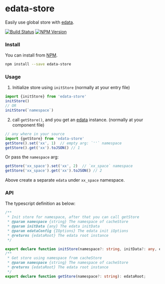 # edata-store

Easily use global store with [edata](https://www.npmjs.com/package/edata).

[![Build Status](https://travis-ci.org/futurist/edata-store.svg?branch=master)](https://travis-ci.org/futurist/edata-store)
[![NPM Version](https://img.shields.io/npm/v/edata-store.svg)](https://www.npmjs.com/package/edata-store)

### Install

You can install from [NPM](https://www.npmjs.com/package/edata-store).

```sh
npm install --save edata-store
```

### Usage

1. Initialize store using `initStore` (normally at your entry file)

```js
import {initStore} from 'edata-store'
initStore()
// OR
initStore(`namespace`)
```

2. call `getStore()`, and you get an [edata](https://www.npmjs.com/package/edata) instance. (normally at your component file)

```js
// any where in your source
import {getStore} from 'edata-store'
getStore().set('xx', 1)  // empty arg: `''` namespace
getStore().get('xx').toJSON() // 1
```

Or pass the `namespace` arg:
```js
getStore('xx_space').set('xx', 2)  // `xx_space` namespace
getStore('xx_space').get('xx').toJSON() // 2
```

Above create a separate `edata` under `xx_space` namespace.

### API

The typescript definition as below:

```typescript
/**
 * Init store for namespace, after that you can call getStore
 * @param namespace {string} The namespace of cacheStore
 * @param initData {any} The edata initData
 * @param edataConfig {IOptions} The edata init iOptions
 * @returns {edataRoot} The edata root instance
 */

export declare function initStore(namespace?: string, initData?: any, edataConfig?: Partial<IOptions>): edataRoot;
/**
 * Get store using namespace from cacheStore
 * @param namespace {string} The namespace of cacheStore
 * @returns {edataRoot} The edata root instance
 */
export declare function getStore(namespace?: string): edataRoot;
```

